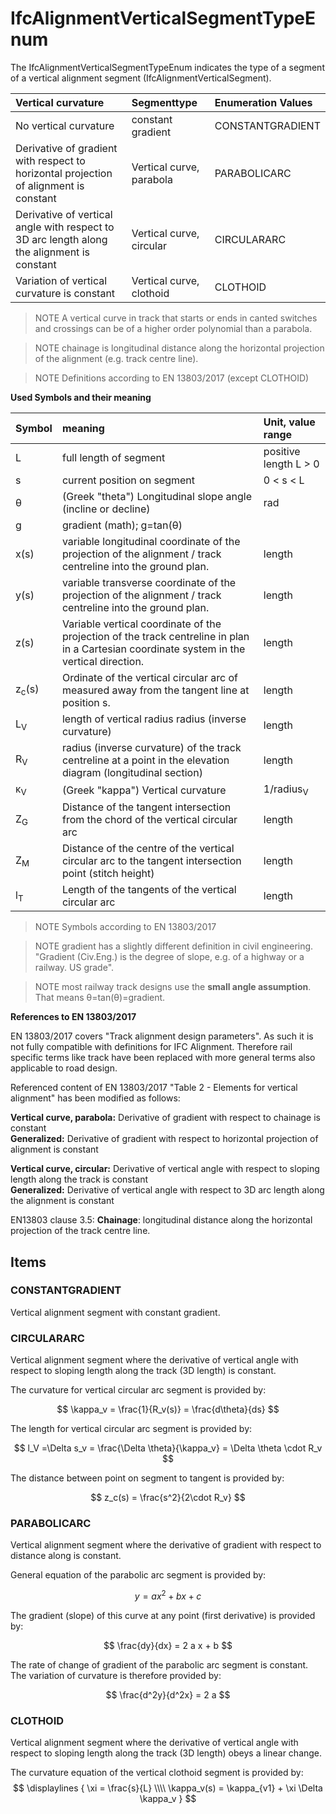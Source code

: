 # IfcAlignmentVerticalSegmentTypeEnum

The IfcAlignmentVerticalSegmentTypeEnum indicates the type of a segment of a vertical alignment segment (IfcAlignmentVerticalSegment).


| Vertical curvature | Segmenttype        | Enumeration Values |
|:----|:------------------|:----------|
| No vertical curvature | constant gradient        | CONSTANTGRADIENT |
| Derivative of gradient with respect to horizontal projection of alignment is constant | Vertical curve, parabola  | PARABOLICARC |
| Derivative of vertical angle with respect to 3D arc length along the alignment is constant | Vertical curve, circular | CIRCULARARC  |
| Variation of vertical curvature is constant | Vertical curve, clothoid | CLOTHOID  |


> NOTE A vertical curve in track that starts or ends in canted switches and crossings can be of a higher order polynomial than a parabola.

> NOTE chainage is  longitudinal distance along the horizontal projection of the alignment (e.g. track centre line).


> NOTE Definitions according to EN 13803/2017 (except CLOTHOID)



**Used Symbols and their meaning**


| Symbol  | meaning  | Unit, value range |
|:----|:------------------|:----------|
| L | full length of segment        | positive length  L > 0 |
| s | current position on segment        | 0 < s < L |
| &theta; | (Greek "theta") Longitudinal slope angle (incline or decline)   | rad |
| g | gradient (math); g=tan(&theta;) |  |
| x(s) | variable longitudinal coordinate of the projection of the alignment / track centreline into the ground plan.  | length |
| y(s) | variable transverse coordinate of the projection of the alignment / track centreline into the ground plan.  | length |
| z(s) | Variable vertical coordinate of the projection of the track centreline in plan in a Cartesian coordinate system in the vertical direction.  | length |
| z<sub>c</sub>(s) | Ordinate of the vertical circular arc of measured away from the tangent line at position s.  | length |
| L<sub>V</sub> | length of vertical radius radius (inverse curvature)  | length |
| R<sub>V</sub> | radius (inverse curvature) of the track centreline at a point in the elevation diagram (longitudinal section)  | length |
| &kappa;<sub>V</sub> | (Greek "kappa") Vertical curvature   | 1/radius<sub>V</sub> |
| Z<sub>G</sub> | Distance of the tangent intersection from the chord of the vertical circular arc  | length |
| Z<sub>M</sub> |  Distance of the centre of the vertical circular arc to the tangent intersection point (stitch height) | length |
| l<sub>T</sub> | Length of the tangents of the  vertical circular arc | length |

> NOTE Symbols according to EN 13803/2017

> NOTE gradient has a slightly different definition in civil engineering. "Gradient (Civ.Eng.) is the degree of slope, e.g. of a highway or a railway. US grade".

> NOTE most railway track designs use the **small angle assumption**. That means &theta;=tan(&theta;)=gradient.

**References to EN 13803/2017**

EN 13803/2017 covers "Track alignment design parameters". As such it is not fully compatible with definitions for IFC Alignment. Therefore rail specific terms like track have been replaced with more general terms also applicable to road design.

Referenced content of EN 13803/2017 "Table 2 - Elements for vertical alignment" has been modified as follows:

**Vertical curve, parabola:** Derivative of gradient with respect to chainage is constant<br/>
**Generalized:** Derivative of gradient with respect to horizontal projection of alignment is constant

**Vertical curve, circular:** Derivative of vertical angle with respect to sloping length along the track is constant<br/>
**Generalized:** Derivative of vertical angle with respect to 3D arc length along the alignment is constant

EN13803 clause 3.5:
**Chainage**: longitudinal distance along the horizontal projection of the track centre line.

## Items

### CONSTANTGRADIENT
Vertical alignment segment with constant gradient.

### CIRCULARARC
Vertical alignment segment where the derivative of vertical angle with respect to sloping length along the track (3D length) is constant.

The curvature for vertical circular arc segment is provided by:

$$ \kappa_v = \frac{1}{R_v(s)} = \frac{d\theta}{ds} $$

The length for vertical circular arc segment is provided by:

$$ l_V =\Delta s_v = \frac{\Delta \theta}{\kappa_v} = \Delta \theta \cdot R_v $$

The distance between point on segment to tangent is provided by:

$$ z_c(s) = \frac{s^2}{2\cdot R_v} $$

### PARABOLICARC
Vertical alignment segment where the derivative of gradient with respect to distance along is constant.
<br/>

General equation of the parabolic arc segment is provided by:

$$ y = a x^2 + b x + c $$

The gradient (slope) of this curve at any point (first derivative) is provided by:

$$ \frac{dy}{dx} = 2  a  x + b $$

The rate of change of gradient of the parabolic arc segment is constant. The variation of curvature is therefore provided by:

$$ \frac{d^2y}{d^2x} = 2  a $$

### CLOTHOID

Vertical alignment segment where the derivative of vertical angle with respect to sloping length along the track (3D length) obeys a linear change.

The curvature equation of the vertical clothoid segment is provided by:
$$ \displaylines {
\xi = \frac{s}{L} \\\\
\kappa_v(s) =  \kappa_{v1} + \xi  \Delta \kappa_v
} $$
